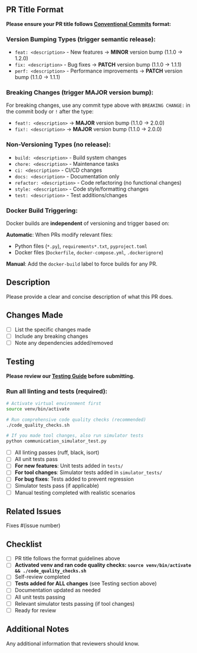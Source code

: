 ## PR Title Format

**Please ensure your PR title follows [Conventional Commits](https://www.conventionalcommits.org/) format:**

### Version Bumping Types (trigger semantic release):
- `feat: <description>` - New features → **MINOR** version bump (1.1.0 → 1.2.0)
- `fix: <description>` - Bug fixes → **PATCH** version bump (1.1.0 → 1.1.1)
- `perf: <description>` - Performance improvements → **PATCH** version bump (1.1.0 → 1.1.1)

### Breaking Changes (trigger MAJOR version bump):
For breaking changes, use any commit type above with `BREAKING CHANGE:` in the commit body or `!` after the type:
- `feat!: <description>` → **MAJOR** version bump (1.1.0 → 2.0.0)
- `fix!: <description>` → **MAJOR** version bump (1.1.0 → 2.0.0)

### Non-Versioning Types (no release):
- `build: <description>` - Build system changes
- `chore: <description>` - Maintenance tasks
- `ci: <description>` - CI/CD changes
- `docs: <description>` - Documentation only
- `refactor: <description>` - Code refactoring (no functional changes)
- `style: <description>` - Code style/formatting changes
- `test: <description>` - Test additions/changes

### Docker Build Triggering:

Docker builds are **independent** of versioning and trigger based on:

**Automatic**: When PRs modify relevant files:
- Python files (`*.py`), `requirements*.txt`, `pyproject.toml`
- Docker files (`Dockerfile`, `docker-compose.yml`, `.dockerignore`)

**Manual**: Add the `docker-build` label to force builds for any PR.

## Description

Please provide a clear and concise description of what this PR does.

## Changes Made

- [ ] List the specific changes made
- [ ] Include any breaking changes
- [ ] Note any dependencies added/removed

## Testing

**Please review our [Testing Guide](../docs/testing.md) before submitting.**

### Run all linting and tests (required):
```bash
# Activate virtual environment first
source venv/bin/activate

# Run comprehensive code quality checks (recommended)
./code_quality_checks.sh

# If you made tool changes, also run simulator tests
python communication_simulator_test.py
```

- [ ] All linting passes (ruff, black, isort)
- [ ] All unit tests pass
- [ ] **For new features**: Unit tests added in `tests/`
- [ ] **For tool changes**: Simulator tests added in `simulator_tests/`
- [ ] **For bug fixes**: Tests added to prevent regression
- [ ] Simulator tests pass (if applicable)
- [ ] Manual testing completed with realistic scenarios

## Related Issues

Fixes #(issue number)

## Checklist

- [ ] PR title follows the format guidelines above
- [ ] **Activated venv and ran code quality checks: `source venv/bin/activate && ./code_quality_checks.sh`**
- [ ] Self-review completed
- [ ] **Tests added for ALL changes** (see Testing section above)
- [ ] Documentation updated as needed
- [ ] All unit tests passing
- [ ] Relevant simulator tests passing (if tool changes)
- [ ] Ready for review

## Additional Notes

Any additional information that reviewers should know.
